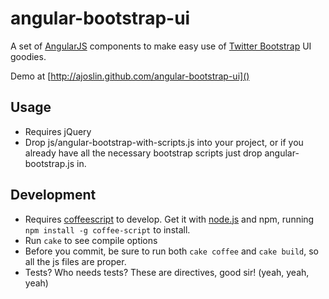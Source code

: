 # angular-bootstrap-ui

A set of [AngularJS](http://angularjs.org/) components to make easy use of [Twitter Bootstrap](http://twitter.github.com/bootstrap/) UI goodies.

Demo at [http://ajoslin.github.com/angular-bootstrap-ui]()

Usage
-----

* Requires jQuery
* Drop js/angular-bootstrap-with-scripts.js into your project, or if you already have all the necessary bootstrap scripts just drop angular-bootstrap.js in.

Development
-----------

* Requires [coffeescript](http://coffeescript.org) to develop.  Get it with [node.js](http://nodejs.org) and npm, running `npm install -g coffee-script` to install.
* Run `cake` to see compile options
* Before you commit, be sure to run both `cake coffee` and `cake build`, so all the js files are proper.
* Tests? Who needs tests?  These are directives, good sir!  (yeah, yeah, yeah)